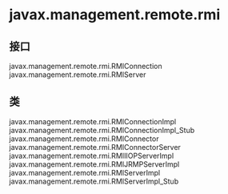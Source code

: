 # javax.management.remote.rmi

## 接口

javax.management.remote.rmi.RMIConnection
javax.management.remote.rmi.RMIServer

## 类

javax.management.remote.rmi.RMIConnectionImpl
javax.management.remote.rmi.RMIConnectionImpl_Stub
javax.management.remote.rmi.RMIConnector
javax.management.remote.rmi.RMIConnectorServer
javax.management.remote.rmi.RMIIIOPServerImpl
javax.management.remote.rmi.RMIJRMPServerImpl
javax.management.remote.rmi.RMIServerImpl
javax.management.remote.rmi.RMIServerImpl_Stub




